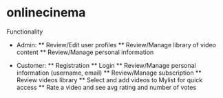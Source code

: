 # onlinecinema

Functionality
* Admin:
** Review/Edit user profiles
** Review/Manage library of video content
** Review/Manage personal information

* Customer:
** Registration
** Login
** Review/Manage personal information (username, email)
** Review/Manage subscription
** Review videos library
** Select and add videos to Mylist for quick access
** Rate a video and see avg rating and number of votes